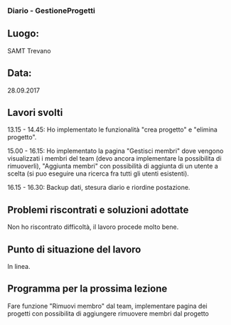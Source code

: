 ### Diario - GestioneProgetti
## Luogo:
SAMT Trevano

## Data: 
28.09.2017

## Lavori svolti			
13.15 - 14.45:  Ho implementato le funzionalità "crea progetto" e "elimina progetto".

				
15.00 - 16.15:  Ho implementato la pagina "Gestisci membri" dove vengono visualizzati i membri del team (devo ancora implementare la possibilita di rimuoverli), "Aggiunta membri" con possibilità di aggiunta di un utente a scelta (si puo eseguire una ricerca fra tutti gli utenti esistenti). 


16.15 - 16.30:  Backup dati, stesura diario e riordine postazione.

## Problemi riscontrati e soluzioni adottate
Non ho riscontrato difficoltà, il lavoro procede molto bene.

## Punto di situazione del lavoro
In linea.

## Programma per la prossima lezione
Fare funzione "Rimuovi membro" dal team, implementare pagina dei progetti con possibilita di aggiungere rimuovere membri dal progetto 